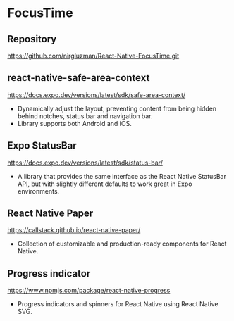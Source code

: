 # FocusTime

## Repository

https://github.com/nirgluzman/React-Native-FocusTime.git

## react-native-safe-area-context

https://docs.expo.dev/versions/latest/sdk/safe-area-context/

- Dynamically adjust the layout, preventing content from being hidden behind notches, status bar and
  navigation bar.
- Library supports both Android and iOS.

## Expo StatusBar

https://docs.expo.dev/versions/latest/sdk/status-bar/

- A library that provides the same interface as the React Native StatusBar API, but with slightly
  different defaults to work great in Expo environments.

## React Native Paper

https://callstack.github.io/react-native-paper/

- Collection of customizable and production-ready components for React Native.

## Progress indicator

https://www.npmjs.com/package/react-native-progress

- Progress indicators and spinners for React Native using React Native SVG.
